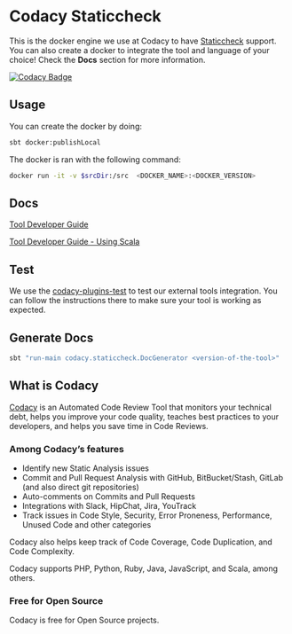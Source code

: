 # Codacy Staticcheck

This is the docker engine we use at Codacy to have [Staticcheck](https://github.com/dominikh/go-tools/tree/master/cmd/staticcheck) support.
You can also create a docker to integrate the tool and language of your choice!
Check the **Docs** section for more information.

[![Codacy Badge](https://api.codacy.com/project/badge/Grade/c39deb935fd544d4bbc6e833c7f21da3)](https://www.codacy.com/app/machadoit/codacy-staticcheck?utm_source=github.com&amp;utm_medium=referral&amp;utm_content=machadoit/codacy-staticcheck&amp;utm_campaign=Badge_Grade)

## Usage

You can create the docker by doing:

```bash
sbt docker:publishLocal
```

The docker is ran with the following command:

```bash
docker run -it -v $srcDir:/src  <DOCKER_NAME>:<DOCKER_VERSION>
```

## Docs

[Tool Developer Guide](https://support.codacy.com/hc/en-us/articles/207994725-Tool-Developer-Guide)

[Tool Developer Guide - Using Scala](https://support.codacy.com/hc/en-us/articles/207280379-Tool-Developer-Guide-Using-Scala)

## Test

We use the [codacy-plugins-test](https://github.com/codacy/codacy-plugins-test) to test our external tools integration.
You can follow the instructions there to make sure your tool is working as expected.

## Generate Docs

```sh
sbt "run-main codacy.staticcheck.DocGenerator <version-of-the-tool>"
```

## What is Codacy

[Codacy](https://www.codacy.com/) is an Automated Code Review Tool that monitors your technical debt, helps you improve your code quality, teaches best practices to your developers, and helps you save time in Code Reviews.

### Among Codacy’s features

- Identify new Static Analysis issues
- Commit and Pull Request Analysis with GitHub, BitBucket/Stash, GitLab (and also direct git repositories)
- Auto-comments on Commits and Pull Requests
- Integrations with Slack, HipChat, Jira, YouTrack
- Track issues in Code Style, Security, Error Proneness, Performance, Unused Code and other categories

Codacy also helps keep track of Code Coverage, Code Duplication, and Code Complexity.

Codacy supports PHP, Python, Ruby, Java, JavaScript, and Scala, among others.

### Free for Open Source

Codacy is free for Open Source projects.

